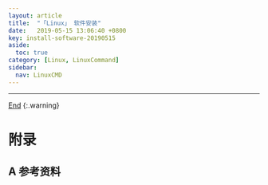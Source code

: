 ```yaml
---
layout: article
title:  "「Linux」 软件安装"
date:   2019-05-15 13:06:40 +0800
key: install-software-20190515
aside:
  toc: true
category: [Linux, LinuxCommand]
sidebar:
  nav: LinuxCMD
---
```


<!--more-->




-------------------  
 [End]()
{:.warning}  


# 附录
## A 参考资料
